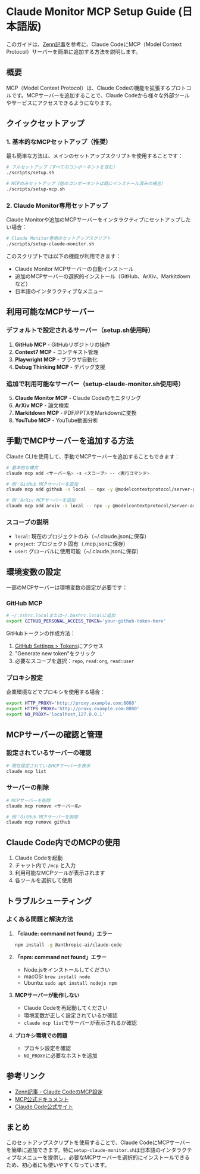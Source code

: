 # Claude Monitor MCP Setup Guide (日本語版)

このガイドは、[Zenn記事](https://zenn.dev/karaage0703/articles/3bd2957807f311)を参考に、Claude CodeにMCP（Model Context Protocol）サーバーを簡単に追加する方法を説明します。

## 概要

MCP（Model Context Protocol）は、Claude Codeの機能を拡張するプロトコルです。MCPサーバーを追加することで、Claude Codeから様々な外部ツールやサービスにアクセスできるようになります。

## クイックセットアップ

### 1. 基本的なMCPセットアップ（推奨）

最も簡単な方法は、メインのセットアップスクリプトを使用することです：

```bash
# フルセットアップ（すべてのコンポーネントを含む）
./scripts/setup.sh

# MCPのみセットアップ（他のコンポーネントは既にインストール済みの場合）
./scripts/setup-mcp.sh
```

### 2. Claude Monitor専用セットアップ

Claude Monitorや追加のMCPサーバーをインタラクティブにセットアップしたい場合：

```bash
# Claude Monitor専用のセットアップスクリプト
./scripts/setup-claude-monitor.sh
```

このスクリプトでは以下の機能が利用できます：
- Claude Monitor MCPサーバーの自動インストール
- 追加のMCPサーバーの選択的インストール（GitHub、ArXiv、Markitdownなど）
- 日本語のインタラクティブなメニュー

## 利用可能なMCPサーバー

### デフォルトで設定されるサーバー（setup.sh使用時）

1. **GitHub MCP** - GitHubリポジトリの操作
2. **Context7 MCP** - コンテキスト管理
3. **Playwright MCP** - ブラウザ自動化
4. **Debug Thinking MCP** - デバッグ支援

### 追加で利用可能なサーバー（setup-claude-monitor.sh使用時）

5. **Claude Monitor MCP** - Claude Codeのモニタリング
6. **ArXiv MCP** - 論文検索
7. **Markitdown MCP** - PDF/PPTXをMarkdownに変換
8. **YouTube MCP** - YouTube動画分析

## 手動でMCPサーバーを追加する方法

Claude CLIを使用して、手動でMCPサーバーを追加することもできます：

```bash
# 基本的な構文
claude mcp add <サーバー名> -s <スコープ> -- <実行コマンド>

# 例：GitHub MCPサーバーを追加
claude mcp add github -s local -- npx -y @modelcontextprotocol/server-github

# 例：ArXiv MCPサーバーを追加
claude mcp add arxiv -s local -- npx -y @modelcontextprotocol/server-arxiv
```

### スコープの説明

- `local`: 現在のプロジェクトのみ（~/.claude.jsonに保存）
- `project`: プロジェクト固有（.mcp.jsonに保存）
- `user`: グローバルに使用可能（~/.claude.jsonに保存）

## 環境変数の設定

一部のMCPサーバーは環境変数の設定が必要です：

### GitHub MCP

```bash
# ~/.zshrc.localまたは~/.bashrc.localに追加
export GITHUB_PERSONAL_ACCESS_TOKEN='your-github-token-here'
```

GitHubトークンの作成方法：
1. [GitHub Settings > Tokens](https://github.com/settings/tokens)にアクセス
2. "Generate new token"をクリック
3. 必要なスコープを選択：`repo`, `read:org`, `read:user`

### プロキシ設定

企業環境などでプロキシを使用する場合：

```bash
export HTTP_PROXY='http://proxy.example.com:8080'
export HTTPS_PROXY='http://proxy.example.com:8080'
export NO_PROXY='localhost,127.0.0.1'
```

## MCPサーバーの確認と管理

### 設定されているサーバーの確認

```bash
# 現在設定されているMCPサーバーを表示
claude mcp list
```

### サーバーの削除

```bash
# MCPサーバーを削除
claude mcp remove <サーバー名>

# 例：GitHub MCPサーバーを削除
claude mcp remove github
```

## Claude Code内でのMCPの使用

1. Claude Codeを起動
2. チャット内で `/mcp` と入力
3. 利用可能なMCPツールが表示されます
4. 各ツールを選択して使用

## トラブルシューティング

### よくある問題と解決方法

1. **「claude: command not found」エラー**
   ```bash
   npm install -g @anthropic-ai/claude-code
   ```

2. **「npm: command not found」エラー**
   - Node.jsをインストールしてください
   - macOS: `brew install node`
   - Ubuntu: `sudo apt install nodejs npm`

3. **MCPサーバーが動作しない**
   - Claude Codeを再起動してください
   - 環境変数が正しく設定されているか確認
   - `claude mcp list`でサーバーが表示されるか確認

4. **プロキシ環境での問題**
   - プロキシ設定を確認
   - `NO_PROXY`に必要なホストを追加

## 参考リンク

- [Zenn記事 - Claude CodeのMCP設定](https://zenn.dev/karaage0703/articles/3bd2957807f311)
- [MCP公式ドキュメント](https://github.com/modelcontextprotocol)
- [Claude Code公式サイト](https://claude.ai/code)

## まとめ

このセットアップスクリプトを使用することで、Claude CodeにMCPサーバーを簡単に追加できます。特に`setup-claude-monitor.sh`は日本語のインタラクティブなメニューを提供し、必要なMCPサーバーを選択的にインストールできるため、初心者にも使いやすくなっています。